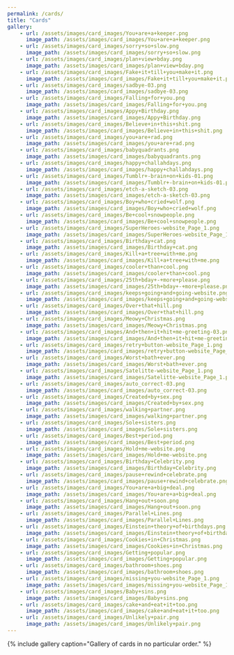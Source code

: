 ```yaml
---
permalink: /cards/
title: "Cards"
gallery:
	- url: /assets/images/card_images/You+are+a+keeper.png
	  image_path: /assets/images/card_images/You+are+a+keeper.png
	- url: /assets/images/card_images/sorry+so+slow.png
	  image_path: /assets/images/card_images/sorry+so+slow.png
	- url: /assets/images/card_images/plan+view+bday.png
	  image_path: /assets/images/card_images/plan+view+bday.png
	- url: /assets/images/card_images/Fake+it+till+you+make+it.png
	  image_path: /assets/images/card_images/Fake+it+till+you+make+it.png
	- url: /assets/images/card_images/sadbye-03.png
	  image_path: /assets/images/card_images/sadbye-03.png
	- url: /assets/images/card_images/Falling+for+you.png
	  image_path: /assets/images/card_images/Falling+for+you.png
	- url: /assets/images/card_images/Appy+Birthday.png
	  image_path: /assets/images/card_images/Appy+Birthday.png
	- url: /assets/images/card_images/Believe+in+this+shit.png
	  image_path: /assets/images/card_images/Believe+in+this+shit.png
	- url: /assets/images/card_images/you+are+rad.png
	  image_path: /assets/images/card_images/you+are+rad.png
	- url: /assets/images/card_images/babyquadrants.png
	  image_path: /assets/images/card_images/babyquadrants.png
	- url: /assets/images/card_images/happy+challahdays.png
	  image_path: /assets/images/card_images/happy+challahdays.png
	- url: /assets/images/card_images/Tumblr+-brain+on+kids-01.png
	  image_path: /assets/images/card_images/Tumblr+-brain+on+kids-01.png
	- url: /assets/images/card_images/etch-a-sketch-03.png
	  image_path: /assets/images/card_images/etch-a-sketch-03.png
	- url: /assets/images/card_images/Boy+who+cried+wolf.png
	  image_path: /assets/images/card_images/Boy+who+cried+wolf.png
	- url: /assets/images/card_images/Be+cool+snowpeople.png
	  image_path: /assets/images/card_images/Be+cool+snowpeople.png
	- url: /assets/images/card_images/SuperHeroes-website_Page_1.png
	  image_path: /assets/images/card_images/SuperHeroes-website_Page_1.png
	- url: /assets/images/card_images/Birthday+cat.png
	  image_path: /assets/images/card_images/Birthday+cat.png
	- url: /assets/images/card_images/Kill+a+tree+with+me.png
	  image_path: /assets/images/card_images/Kill+a+tree+with+me.png
	- url: /assets/images/card_images/cooler+than+cool.png
	  image_path: /assets/images/card_images/cooler+than+cool.png
	- url: /assets/images/card_images/25th+bday+-+more+please.png
	  image_path: /assets/images/card_images/25th+bday+-+more+please.png
	- url: /assets/images/card_images/keeps+going+and+going-website.png
	  image_path: /assets/images/card_images/keeps+going+and+going-website.png
	- url: /assets/images/card_images/Over+that+hill.png
	  image_path: /assets/images/card_images/Over+that+hill.png
	- url: /assets/images/card_images/Meowy+Christmas.png
	  image_path: /assets/images/card_images/Meowy+Christmas.png
	- url: /assets/images/card_images/And+then+it+hit+me-greeting-03.png
	  image_path: /assets/images/card_images/And+then+it+hit+me-greeting-03.png
	- url: /assets/images/card_images/retry+button-website_Page_1.png
	  image_path: /assets/images/card_images/retry+button-website_Page_1.png
	- url: /assets/images/card_images/Worst+bath+ever.png
	  image_path: /assets/images/card_images/Worst+bath+ever.png
	- url: /assets/images/card_images/Satelitte-website_Page_1.png
	  image_path: /assets/images/card_images/Satelitte-website_Page_1.png
	- url: /assets/images/card_images/auto_correct-03.png
	  image_path: /assets/images/card_images/auto_correct-03.png
	- url: /assets/images/card_images/Created+by+sex.png
	  image_path: /assets/images/card_images/Created+by+sex.png
	- url: /assets/images/card_images/walking+partner.png
	  image_path: /assets/images/card_images/walking+partner.png
	- url: /assets/images/card_images/Sole+sisters.png
	  image_path: /assets/images/card_images/Sole+sisters.png
	- url: /assets/images/card_images/Best+period.png
	  image_path: /assets/images/card_images/Best+period.png
	- url: /assets/images/card_images/Hold+me-website.png
	  image_path: /assets/images/card_images/Hold+me-website.png
	- url: /assets/images/card_images/Birthday+Celebrity.png
	  image_path: /assets/images/card_images/Birthday+Celebrity.png
	- url: /assets/images/card_images/pause+rewind+celebrate.png
	  image_path: /assets/images/card_images/pause+rewind+celebrate.png
	- url: /assets/images/card_images/You+are+a+big+deal.png
	  image_path: /assets/images/card_images/You+are+a+big+deal.png
	- url: /assets/images/card_images/Hang+out+soon.png
	  image_path: /assets/images/card_images/Hang+out+soon.png
	- url: /assets/images/card_images/Parallel+Lines.png
	  image_path: /assets/images/card_images/Parallel+Lines.png
	- url: /assets/images/card_images/Einstein+theory+of+birthdays.png
	  image_path: /assets/images/card_images/Einstein+theory+of+birthdays.png
	- url: /assets/images/card_images/Cookies+in+Christmas.png
	  image_path: /assets/images/card_images/Cookies+in+Christmas.png
	- url: /assets/images/card_images/Getting+popular.png
	  image_path: /assets/images/card_images/Getting+popular.png
	- url: /assets/images/card_images/bathroom+shoes.png
	  image_path: /assets/images/card_images/bathroom+shoes.png
	- url: /assets/images/card_images/missing+you-website_Page_1.png
	  image_path: /assets/images/card_images/missing+you-website_Page_1.png
	- url: /assets/images/card_images/Baby+sins.png
	  image_path: /assets/images/card_images/Baby+sins.png
	- url: /assets/images/card_images/cake+and+eat+it+too.png
	  image_path: /assets/images/card_images/cake+and+eat+it+too.png
	- url: /assets/images/card_images/Unlikely+pair.png
	  image_path: /assets/images/card_images/Unlikely+pair.png
---
```

{% include gallery caption="Gallery of cards in no particular order." %}